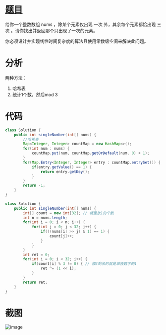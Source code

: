 # [题目](https://leetcode.cn/problems/single-number-ii/?envType=study-plan-v2&envId=top-interview-150)
给你一个整数数组 nums ，除某个元素仅出现 一次 外，其余每个元素都恰出现 三次 。请你找出并返回那个只出现了一次的元素。

你必须设计并实现线性时间复杂度的算法且使用常数级空间来解决此问题。
# 分析
两种方法：
1. 哈希表
2. 统计1个数，然后mod 3
# 代码
```java
class Solution {
    public int singleNumber(int[] nums) {
        //哈希表
        Map<Integer, Integer> countMap = new HashMap<>();
        for(int num : nums) {
            countMap.put(num, countMap.getOrDefault(num, 0) + 1);
        }
        for(Map.Entry<Integer, Integer> entry : countMap.entrySet()) {
            if(entry.getValue() == 1) {
                return entry.getKey();
            }
        }
        return -1;
    }
}
```
```java
class Solution {
    public int singleNumber(int[] nums) {
        int[] count = new int[32]; // 桶里放1的个数
        int n = nums.length;
        for(int i = 0; i < n; i++) {
            for(int j = 0; j < 32; j++) {
                if(((nums[i] >> j) & 1) == 1) {
                    count[j]++; 
                }
            }
        }
        int ret = 0;
        for(int i = 0; i < 32; i++) {
            if(count[i] % 3 != 0) { // 模3剩余的就是单独数字的1
                ret ^= (1 << i);
            }
        }
        return ret;
    }
}
```
# 截图
![image](https://github.com/user-attachments/assets/8c2e1bb7-4e46-40d1-84d3-c96c88b37cf4)
